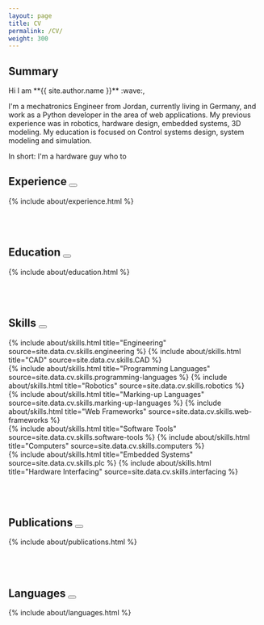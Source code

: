 ```yaml
---
layout: page
title: CV
permalink: /CV/
weight: 300
---
```


<h2><strong> <i class="far fa-address-card"></i> Summary </strong></h2> 
Hi I am **{{ site.author.name }}** :wave:,<br>

I'm a mechatronics Engineer from Jordan, currently living in Germany, and work as a Python developer in the area of web applications. My previous experience was in robotics, hardware design, embedded systems, 3D modeling. My education is focused on Control systems design, system modeling and simulation. 

In short: I'm a hardware guy who <i class="fas fa-heart"></i> to  <i class="fas fa-code"></i>

<h2><strong> <i class="fas fa-briefcase"></i> Experience</strong>
<button class="btn btn-outline-dark" type="button" data-toggle="collapse" data-target="#experience-section" aria-expanded="false" aria-controls="experience-section">
    <i class="fas fa-chevron-circle-down"></i>
</button>
</h2>   
<div class="collapse" id="experience-section">
<div class="row">
{% include about/experience.html %}
</div>
<br>
<br>
<br>
</div>


<h2><strong> <i class="fas fa-graduation-cap"></i> Education</strong>
<button class="btn btn-outline-dark" type="button" data-toggle="collapse" data-target="#education-section" aria-expanded="false" aria-controls="education-section">
    <i class="fas fa-chevron-circle-down"></i>
</button>
</h2>  
<div class="collapse" id="education-section">
<div class="row">
{% include about/education.html %}
</div>
<br>
<br>
<br>
</div>



<h2><strong> <i class="fas fa-drafting-compass"></i> Skills</strong>
<button class="btn btn-outline-dark" type="button" data-toggle="collapse" data-target="#skills-section" aria-expanded="false" aria-controls="skills-section">
    <i class="fas fa-chevron-circle-down"></i>
</button>
</h2>  
<div class="collapse" id="skills-section">
<div class="row">
{% include about/skills.html title="Engineering" source=site.data.cv.skills.engineering %}
{% include about/skills.html title="CAD" source=site.data.cv.skills.CAD %}
</div>
<div class="row">
{% include about/skills.html title="Programming Languages" source=site.data.cv.skills.programming-languages %}
{% include about/skills.html title="Robotics" source=site.data.cv.skills.robotics %}
</div>

<div class="row">
{% include about/skills.html title="Marking-up Languages" source=site.data.cv.skills.marking-up-languages %}
{% include about/skills.html title="Web Frameworks" source=site.data.cv.skills.web-frameworks %}
</div>

<div class="row">
{% include about/skills.html title="Software Tools" source=site.data.cv.skills.software-tools %}
{% include about/skills.html title="Computers" source=site.data.cv.skills.computers %}
</div>

<div class="row">
{% include about/skills.html title="Embedded Systems" source=site.data.cv.skills.plc %}
{% include about/skills.html title="Hardware Interfacing" source=site.data.cv.skills.interfacing %}
</div>
<br>
<br>
<br>
</div>


<h2><strong> <i class="fas fa-edit"></i> Publications</strong>
<button class="btn btn-outline-dark" type="button" data-toggle="collapse" data-target="#publications-section" aria-expanded="false" aria-controls="publications-section">
    <i class="fas fa-chevron-circle-down"></i>
</button>
</h2>  
<div class="collapse" id="publications-section">
<div class="row">
{% include about/publications.html %}
</div>
<br>
<br>
<br>
</div>


<h2><strong>  <i class="fas fa-language"></i> Languages</strong>
<button class="btn btn-outline-dark" type="button" data-toggle="collapse" data-target="#languages-section" aria-expanded="false" aria-controls="languages-section">
    <i class="fas fa-chevron-circle-down"></i>
</button>
</h2>  
<div class="collapse" id="languages-section">
<div class="row">
{% include about/languages.html %}
</div>
<br>
<br>
<br>
</div>